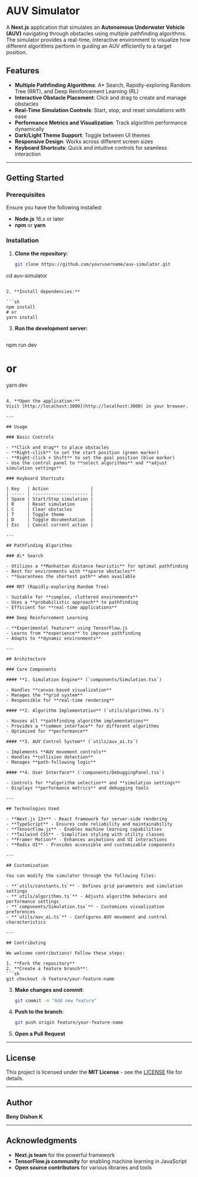 # AUV Simulator

A **Next.js** application that simulates an **Autonomous Underwater Vehicle (AUV)** navigating through obstacles using multiple pathfinding algorithms. The simulator provides a real-time, interactive environment to visualize how different algorithms perform in guiding an AUV efficiently to a target position.

## Features

- **Multiple Pathfinding Algorithms**: A\* Search, Rapidly-exploring Random Tree (RRT), and Deep Reinforcement Learning (RL)
- **Interactive Obstacle Placement**: Click and drag to create and manage obstacles
- **Real-Time Simulation Controls**: Start, stop, and reset simulations with ease
- **Performance Metrics and Visualization**: Track algorithm performance dynamically
- **Dark/Light Theme Support**: Toggle between UI themes
- **Responsive Design**: Works across different screen sizes
- **Keyboard Shortcuts**: Quick and intuitive controls for seamless interaction

---

## Getting Started

### Prerequisites

Ensure you have the following installed:

- **Node.js** 16.x or later
- **npm** or **yarn**

### Installation

1. **Clone the repository:**

   ```sh
   git clone https://github.com/yourusername/auv-simulator.git
cd auv-simulator
   ```

2. **Install dependencies:**

   ```sh
npm install
   # or
   yarn install
   ```

3. **Run the development server:**

   ```sh
npm run dev
   # or
   yarn dev
   ```

4. **Open the application:**
   Visit [http://localhost:3000](http://localhost:3000) in your browser.

---

## Usage

### Basic Controls

- **Click and drag** to place obstacles
- **Right-click** to set the start position (green marker)
- **Right-click + Shift** to set the goal position (blue marker)
- Use the control panel to **select algorithms** and **adjust simulation settings**

### Keyboard Shortcuts

| Key   | Action                |
| ----- | --------------------- |
| Space | Start/Stop simulation |
| R     | Reset simulation      |
| C     | Clear obstacles       |
| T     | Toggle theme          |
| D     | Toggle documentation  |
| Esc   | Cancel current action |

---

## Pathfinding Algorithms

### A\* Search

- Utilizes a **Manhattan distance heuristic** for optimal pathfinding
- Best for environments with **sparse obstacles**
- **Guarantees the shortest path** when available

### RRT (Rapidly-exploring Random Tree)

- Suitable for **complex, cluttered environments**
- Uses a **probabilistic approach** to pathfinding
- Efficient for **real-time applications**

### Deep Reinforcement Learning

- **Experimental feature** using TensorFlow.js
- Learns from **experience** to improve pathfinding
- Adapts to **dynamic environments**

---

## Architecture

### Core Components

#### **1. Simulation Engine** (`components/Simulation.tsx`)

- Handles **canvas-based visualization**
- Manages the **grid system**
- Responsible for **real-time rendering**

#### **2. Algorithm Implementation** (`utils/algorithms.ts`)

- Houses all **pathfinding algorithm implementations**
- Provides a **common interface** for different algorithms
- Optimized for **performance**

#### **3. AUV Control System** (`utils/auv_ai.ts`)

- Implements **AUV movement controls**
- Handles **collision detection**
- Manages **path-following logic**

#### **4. User Interface** (`components/DebuggingPanel.tsx`)

- Controls for **algorithm selection** and **simulation settings**
- Displays **performance metrics** and debugging tools

---

## Technologies Used

- **Next.js 13+** - React framework for server-side rendering
- **TypeScript** - Ensures code reliability and maintainability
- **TensorFlow.js** - Enables machine learning capabilities
- **Tailwind CSS** - Simplifies styling with utility classes
- **Framer Motion** - Enhances animations and UI interactions
- **Radix UI** - Provides accessible and customizable components

---

## Customization

You can modify the simulator through the following files:

- **`utils/constants.ts`** - Defines grid parameters and simulation settings
- **`utils/algorithms.ts`** - Adjusts algorithm behaviors and performance settings
- **`components/Simulation.tsx`** - Customizes visualization preferences
- **`utils/auv_ai.ts`** - Configures AUV movement and control characteristics

---

## Contributing

We welcome contributions! Follow these steps:

1. **Fork the repository**
2. **Create a feature branch**:
   ```sh
   git checkout -b feature/your-feature-name
   ```
3. **Make changes and commit**:
   ```sh
   git commit -m "Add new feature"
   ```
4. **Push to the branch**:
   ```sh
   git push origin feature/your-feature-name
   ```
5. **Open a Pull Request**

---

## License

This project is licensed under the **MIT License** - see the [LICENSE](LICENSE) file for details.

---

## Author

**Beny Dishon K**

---

## Acknowledgments

- **Next.js team** for the powerful framework
- **TensorFlow.js community** for enabling machine learning in JavaScript
- **Open source contributors** for various libraries and tools
